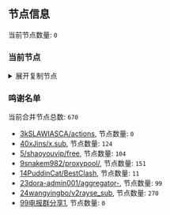 
## 节点信息
当前节点数量: `0`
### 当前节点
<details>
  <summary>展开复制节点</summary>

    

</details>

### 鸣谢名单
当前合并节点总数: `670`
- [3kSLAWIASCA/actions](https://github.com/kSLAWIASCA/actions), 节点数量: `0`
- [40xJins/x.sub](https://github.com/0xJins/x.sub), 节点数量: `124`
- [5/shaoyouvip/free](https://github.com/shaoyouvip/free), 节点数量: `104`
- [9snakem982/proxypool/](https://github.com/snakem982/proxypool/), 节点数量: `151`
- [14PuddinCat/BestClash](https://github.com/PuddinCat/BestClash), 节点数量: `11`
- [23dora-admin001/aggregator-](https://github.com/dora-admin001/aggregator-), 节点数量: `99`
- [24wangyingbo/v2rayse_sub](https://github.com/wangyingbo/v2rayse_sub), 节点数量: `270`
- [99电报群分享1](https://github.com/cdddbc/getAirport), 节点数量: `0`



